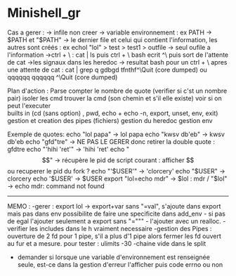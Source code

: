 # Minishell_gr

Cas a gerer : 
  -> infile non creer 
  -> variable environnement : ex PATH -> $PATH et "$PATH"
  -> le dernier file et celui qui contient l'information, les autres sont créés : ex echol "lol" > test > test1 > outfile -> seul oufile a l'information
  ->ctrl + \ : cat | ls puis ctrl + \ bash ecrit ^\ puis sort de l'attente de cat
  ->les signaux dans les heredoc
  -> resultat bash pour un ctrl + \ apres une attente de cat :
  	cat | grep q
		gdbgd
		tfnthf^\Quit (core dumped)
	ou
		qqqqqq
		qqqqqq
		^\Quit (core dumped)
  
  Plan d'action : 
  Parse
  	compter le nombre de quote (verifier si c'st un nombre pair)
  isoler les cmd
  trouver la cmd (son chemin et s'il elle existe)
  voir si on peut l'executer  
  builts in (cd (sans option) , pwd, echo + echo -n, export, unset, env, exit)
  gestion et creation des pipes (fichiers)
  gestion du heredoc
  gestion env
  

Exemple de quotes:
	echo "lol papa" -> lol papa
	echo "kwsv db'eb" -> kwsv db'eb
	echo "gfd"tre" -> NE PAS LE GERER donc retirer la double quote : gfdtre
	echo "'hihi 'ret'" -> 'hihi 'ret'
	echo "$$" ->  récupère le pid de script courant : afficher $$ ou recuperer le pid du fork ?
	echo "'$USER'" -> 'clorcery'
	echo "$USER" -> clorcery
	echo '$USER' -> $USER
	export "lol=echo mdr" -> $lol : mdr / "$lol" -> echo mdr: command not found


-----------------------
  MEMO : 
-gerer : export lol -> export+var sans "=val", s'ajoute dans export mais pas dans env
		possibilite de faire une specificite dans add_env - si pas de egal l'ajouter seulement a export sans "=""" - l'ajouter avec un realloc.
-verifier les includes dans le h vraiment necessaire
-gestion des Pipes : ouverture de 2 fd pour 1 pipe, s'il a plus d'1 pipe alors fermer les fd ouvert au fur et a mesure. pour tester : ulimits -30
-chaine vide dans le split
- demander si lorsque une variable d'environnement est renseignée seule, est-ce dans la gestion d'erreur l'afficher puis code errno ou non
